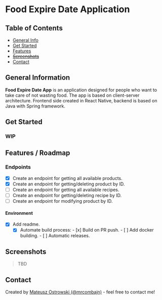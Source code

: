 # Food Expire Date Application

## Table of Contents

* [General Info](#general-information)
* [Get Started](#get-started)
* [Features](#features--roadmap)
* [~~Screenshots~~](#screenshots)
* [Contact](#contact)


## General Information


**Food Expire Date App** is an application designed for people who want to
take care of not wasting food. The app is based on client-server
architecture. Frontend side created in React Native, backend is based on
Java with Spring framework.


## Get Started

### WIP


## Features / Roadmap


### Endpoints
- [x] Create an endpoint for getting all available products.
- [x] Create an endpoint for getting/deleting product by ID.
- [ ] Create an endpoint for getting all available recipes.
- [ ] Create an endpoint for getting/deleting recipe by ID.
- [ ] Create an endpoint for modifying product by ID.

#### Environment
- [x] Add readme.
  - [x] Automate build process:
        - [x] Build on PR push.
        - [ ] Add docker building.
        - [ ] Automatic releases.

## Screenshots

> TBD


## Contact

Created by [Mateusz Ostrowski (@mrcombajn)](https://github.com/mrcombajn) - feel free to contact me!
